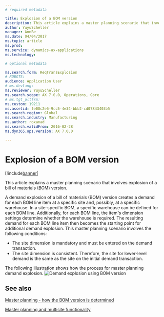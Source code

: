 ```yaml
---
# required metadata

title: Explosion of a BOM version
description: This article explains a master planning scenario that involves explosion of a bill of materials (BOM) version.
author: YuyuScheller
manager: AnnBe
ms.date: 04/04/2017
ms.topic: article
ms.prod: 
ms.service: dynamics-ax-applications
ms.technology: 

# optional metadata

ms.search.form: ReqTransExplosion
# ROBOTS: 
audience: Application User
# ms.devlang: 
ms.reviewer: YuyuScheller
ms.search.scope: AX 7.0.0, Operations, Core
# ms.tgt_pltfrm: 
ms.custom: 19211
ms.assetid: fe08c2e6-9cc5-4e34-bbb2-cd07843403b5
ms.search.region: Global
ms.search.industry: Manufacturing
ms.author: roxanad
ms.search.validFrom: 2016-02-28
ms.dyn365.ops.version: AX 7.0.0

---
```


# Explosion of a BOM version

[!include[banner](../includes/banner.md)]


This article explains a master planning scenario that involves explosion of a bill of materials (BOM) version.

A demand explosion of a bill of materials (BOM) version creates a demand for each BOM line item at a specific site and, possibly, at a specific warehouse. In a site-specific BOM, a specific warehouse can be defined for each BOM line. Additionally, for each BOM line, the item's dimension settings determine whether the warehouse is required. The resulting demand for each BOM line item then becomes the starting point for additional demand explosion. This master planning scenario involves the following conditions:

-   The site dimension is mandatory and must be entered on the demand transaction.
-   The site dimension is consistent. Therefore, the site for lower-level demand is the same as the site on the initial demand transaction.

The following illustration shows how the process for master planning demand explosion. ![Demand explosion using BOM version](./media/multisitedemandexplosionscenariousingbomversion.gif)

See also
--------

[Master planning - how the BOM version is determined](master-plan-bom-version-determined.md)

[Master planning and multisite functionality](master-plan-multisite-functionality.md)



